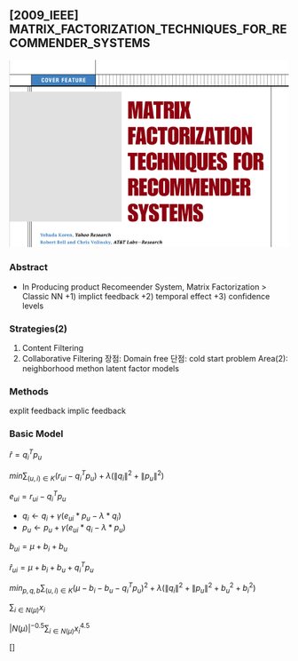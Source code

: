 ## [2009_IEEE] MATRIX_FACTORIZATION_TECHNIQUES_FOR_RECOMMENDER_SYSTEMS

![main](./image/main.PNG)

### Abstract
- In Producing product Recomeender System,
Matrix Factorization > Classic NN
+1) implict feedback
+2) temporal effect
+3) confidence levels

### Strategies(2)
1. Content Filtering
2. Collaborative Filtering
 장점: Domain free
 단점: cold start problem
 Area(2): neighborhood methon
          latent factor models

### Methods
explit feedback
implic feedback

### Basic Model
$\hat{r}=q_i^Tp_u$

$min\sum_{(u,i)\in K}(r_{ui}-q_i^Tp_u) + \lambda (\left \| q_i \right \|^2+\left \| p_u \right \|^2)$

$e_{ui}=r_{ui}-q_i^Tp_u$

- $q_i \leftarrow q_i + \gamma (e_{ui}*p_u-\lambda *q_i)$
- $p_u \leftarrow p_u + \gamma (e_{ui}*q_i-\lambda *p_u)$

$b_{ui} = \mu  + b_i+ b_u$

$\hat{r}_{ui} = \mu+ b_i+ b_u + q_i^Tp_u$


$min_{p,q,b}\sum_{(u,i)\in K}(\mu- b_i- b_u - q_i^Tp_u)^2 + \lambda (\left \| q_i \right \|^2+\left \| p_u \right \|^2 + b_u^2 + b_i^2)$

$\sum_{i\in N(\mu)} x_i$

$| N(\mu)|^{-0.5}\sum_{i \in N(\mu)} x_i^{4.5}$

$[]$